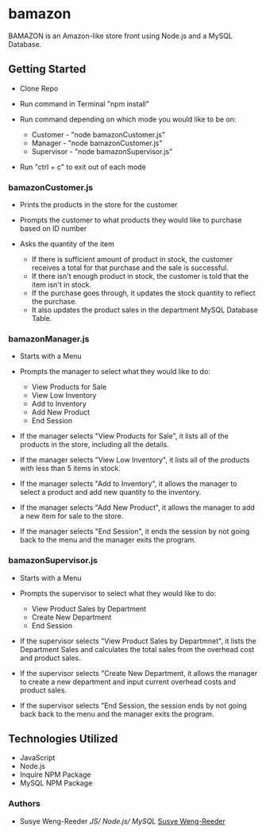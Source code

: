 # bamazon

BAMAZON is an Amazon-like store front using Node.js and a MySQL Database.

## Getting Started

- Clone Repo
- Run command in Terminal "npm install"
- Run command depending on which mode you would like to be on:
    - Customer - "node bamazonCustomer.js"
    - Manager - "node bamazonCustomer.js"
    - Supervisor - "node bamazonSupervisor.js"

- Run "ctrl + c" to exit out of each mode


### bamazonCustomer.js

- Prints the products in the store for the customer
- Prompts the customer to what products they would like to purchase based on ID number
- Asks the quantity of the item

    - If there is sufficient amount of product in stock, the customer receives a total for that purchase and the sale is successful.
    - If there isn't enough product in stock, the customer is told that the item isn't in stock.
    - If the purchase goes through, it updates the stock quantity to reflect the purchase.
    - It also updates the product sales in the department MySQL Database Table.


### bamazonManager.js

- Starts with a Menu
- Prompts the manager to select what they would like to do:
    - View Products for Sale
    - View Low Inventory
    - Add to Inventory
    - Add New Product
    - End Session

- If the manager selects "View Products for Sale", it lists all of the products in the store, including all the details.

- If the manager selects "View Low Inventory", it lists all of the products with less than 5 items in stock.

- If the manager selects "Add to Inventory", it allows the manager to select a product and add new quantity to the inventory.

- If the manager selects "Add New Product", it allows the manager to add a new item for sale to the store.

- If the manager selects "End Session", it ends the session by not going back to the menu and the manager exits the program.


### bamazonSupervisor.js

- Starts with a Menu
- Prompts the supervisor to select what they would like to do:
    - View Product Sales by Department
    - Create New Department
    - End Session


- If the supervisor selects "View Product Sales by Departmnet", it lists the Department Sales and calculates the total sales from the overhead cost and product sales.

- If the supervisor selects "Create New Department, it allows the manager to create a new department and input current overhead costs and product sales.

- If the supervisor selects "End Session, the session ends by not going back back to the menu and the manager exits the program.


## Technologies Utilized

- JavaScript
- Node.js
- Inquire NPM Package
- MySQL NPM Package


### Authors

- Susye Weng-Reeder *JS/ Node.js/ MySQL* [Susye Weng-Reeder](https://eveasian88.github.io/Professional-Portfolio/ "Susye's Portfolio")